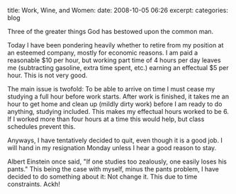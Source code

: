 title: Work, Wine, and Women:
date: 2008-10-05 06:26
excerpt: 
categories: blog

Three of the greater things God has bestowed upon the common man.

Today I have been pondering heavily whether to retire from my position at an esteemed company, mostly for economic reasons. I am paid a reasonable $10 per hour, but working part time of 4 hours per day leaves me (subtracting gasoline, extra time spent, etc.) earning an effectual $5 per hour. This is not very good.

The main issue is twofold: To be able to arrive on time I must cease my studying a full hour before work starts. After work is finished, it takes me an hour to get home and clean up (mildly dirty work) before I am ready to do anything, studying included. This makes my effectual hours worked to be 6\. If I worked more than four hours at a time this would help, but class schedules prevent this.

Anyways, I have tentatively decided to quit, even though it is a good job. I will hand in my resignation Monday unless I hear a good reason to stay.

Albert Einstein once said, "If one studies too zealously, one easily loses his pants." This being the case with myself, minus the pants problem, I have decided to do something about it: Not change it. This due to time constraints. Ackh!